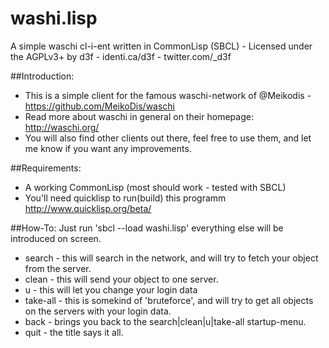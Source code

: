 washi.lisp
==========

A simple waschi cl-i-ent written in CommonLisp (SBCL) - Licensed under the AGPLv3+ by d3f - identi.ca/d3f - twitter.com/_d3f

##Introduction:
- This is a simple client for the famous waschi-network of @Meikodis - https://github.com/MeikoDis/waschi
- Read more about waschi in general on their homepage: http://waschi.org/
- You will also find other clients out there, feel free to use them, and let me know if you want any improvements.

##Requirements:
- A working CommonLisp (most should work - tested with SBCL)
- You'll need quicklisp to run(build) this programm http://www.quicklisp.org/beta/

##How-To:
Just run 'sbcl --load washi.lisp' everything else will be introduced on screen.
- search - this will search in the network, and will try to fetch your object from the server.
- clean - this will send your object to one server.
- u - this will let you change your login data
- take-all - this is somekind of 'bruteforce', and will try to get all objects on the servers with your login data.
- back - brings you back to the search|clean|u|take-all startup-menu.
- quit - the title says it all.

